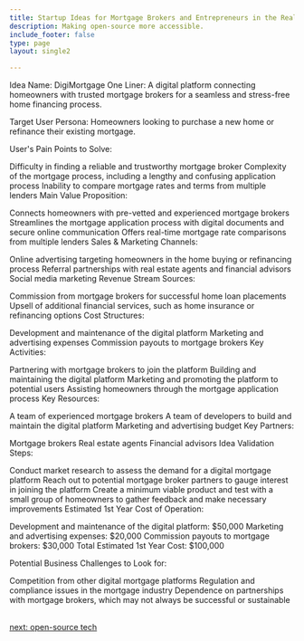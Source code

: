 ```yaml
---
title: Startup Ideas for Mortgage Brokers and Entrepreneurs in the Real-Estate  Industry
description: Making open-source more accessible.
include_footer: false
type: page
layout: single2

---
```


<p>
Idea Name: DigiMortgage
One Liner: A digital platform connecting homeowners with trusted mortgage brokers for a seamless and stress-free home financing process.

Target User Persona: Homeowners looking to purchase a new home or refinance their existing mortgage.

User's Pain Points to Solve:

Difficulty in finding a reliable and trustworthy mortgage broker
Complexity of the mortgage process, including a lengthy and confusing application process
Inability to compare mortgage rates and terms from multiple lenders
Main Value Proposition:

Connects homeowners with pre-vetted and experienced mortgage brokers
Streamlines the mortgage application process with digital documents and secure online communication
Offers real-time mortgage rate comparisons from multiple lenders
Sales & Marketing Channels:

Online advertising targeting homeowners in the home buying or refinancing process
Referral partnerships with real estate agents and financial advisors
Social media marketing
Revenue Stream Sources:

Commission from mortgage brokers for successful home loan placements
Upsell of additional financial services, such as home insurance or refinancing options
Cost Structures:

Development and maintenance of the digital platform
Marketing and advertising expenses
Commission payouts to mortgage brokers
Key Activities:

Partnering with mortgage brokers to join the platform
Building and maintaining the digital platform
Marketing and promoting the platform to potential users
Assisting homeowners through the mortgage application process
Key Resources:

A team of experienced mortgage brokers
A team of developers to build and maintain the digital platform
Marketing and advertising budget
Key Partners:

Mortgage brokers
Real estate agents
Financial advisors
Idea Validation Steps:

Conduct market research to assess the demand for a digital mortgage platform
Reach out to potential mortgage broker partners to gauge interest in joining the platform
Create a minimum viable product and test with a small group of homeowners to gather feedback and make necessary improvements
Estimated 1st Year Cost of Operation:

Development and maintenance of the digital platform: $50,000
Marketing and advertising expenses: $20,000
Commission payouts to mortgage brokers: $30,000
Total Estimated 1st Year Cost: $100,000

Potential Business Challenges to Look for:

Competition from other digital mortgage platforms
Regulation and compliance issues in the mortgage industry
Dependence on partnerships with mortgage brokers, which may not always be successful or sustainable

<br>
<a href="https://workdojos.com/mortgagebrokers/tech">next: open-source tech</a>
</p>